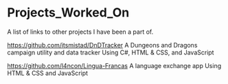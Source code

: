 # Projects_Worked_On
A list of links to other projects I have been a part of.

https://github.com/itsmistad/DnDTracker
A Dungeons and Dragons campaign utility and data tracker
Using C#, HTML & CSS, and JavaScript

https://github.com/l4ncon/Lingua-Francas
A language exchange app
Using HTML & CSS and JavaScript
